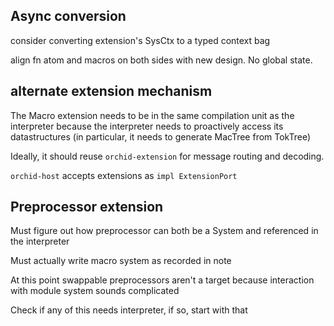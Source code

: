 ## Async conversion

consider converting extension's SysCtx to a typed context bag

align fn atom and macros on both sides with new design. No global state.

## alternate extension mechanism

The Macro extension needs to be in the same compilation unit as the interpreter because the interpreter needs to proactively access its datastructures (in particular, it needs to generate MacTree from TokTree)

Ideally, it should reuse `orchid-extension` for message routing and decoding.

`orchid-host` accepts extensions as `impl ExtensionPort`

## Preprocessor extension

Must figure out how preprocessor can both be a System and referenced in the interpreter

Must actually write macro system as recorded in note

At this point swappable preprocessors aren't a target because interaction with module system sounds complicated

Check if any of this needs interpreter, if so, start with that